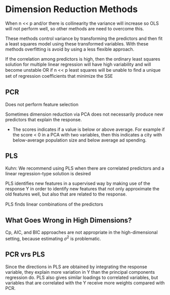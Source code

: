 # Dimension Reduction Methods

When n << p and/or there is collinearity the variance will increase so OLS will not perform well, so other methods are need to overcome this. 

These methods control variance by transforming the predictors and then fit a least squares model using these transformed variables. With these methods overfitting is avoid by using a less flexible approach.

If the correlation among predictors is high, then the ordinary least squares solution for multiple linear regression will have high variability and will become unstable OR  if n << p  least squares will be unable to ﬁnd a unique set of regression coeﬃcients that minimize the SSE


## PCR
Does not perform feature selection

Sometimes dimension reduction via PCA does not necessarily produce new predictors that explain the response.

+ The scores indicates if a value is below or above average. For example if the score < 0 in a PCA with two variables, then this indicates a city with below-average population size and below average ad spending. 

## PLS
Kuhn: We recommend using PLS when there are correlated predictors and a linear regression-type solution is desired


PLS identifies new features in a supervised way by making use of the response Y in order to identify new features that not only approximate the old features well, but also that are related to the response.

PLS ﬁnds linear combinations of the predictors

## What Goes Wrong in High Dimensions?

Cp, AIC, and BIC approaches are not appropriate in the high-dimensional setting, because estimating $\sigma^2$ is problematic.


## PCR vrs PLS
Since the directions in PLS are obtained by integrating the response variable, they explain more variation in Y than the principal components regression do. PLS also gives similar loadings to correlated variables, but variables that are correlated with the Y receive more weights compared with PCR. 